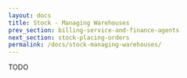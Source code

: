 ```yaml
---
layout: docs
title: Stock - Managing Warehouses
prev_section: billing-service-and-finance-agents
next_section: stock-placing-orders
permalink: /docs/stock-managing-warehouses/
---
```


TODO

